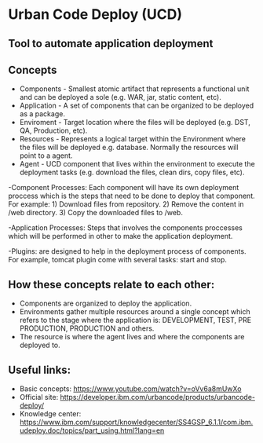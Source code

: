 # Urban Code Deploy (UCD)
## Tool to automate application deployment

## Concepts
* Components - Smallest atomic artifact that represents a functional unit and can be deployed a sole (e.g. WAR, jar, static content, etc).
* Application - A set of components that can be organized to be deployed as a package.
* Enviroment - Target location where the files will be deployed (e.g. DST, QA, Production, etc).
* Resources - Represents a logical target within the Environment where the files will be deployed e.g. database. Normally the resources will point to a agent.
* Agent - UCD component that lives within the environment to execute the deployment tasks (e.g. download the files, clean dirs, copy files, etc).

-Component Processes: Each component will have its own deployment proccess which is the steps that need to be done to deploy that component.
For example: 1) Download files from repository. 2) Remove the content in /web directory. 3) Copy the downloaded files to /web.

-Application Processes: Steps that involves the components proccesses which will be performed in other to make the application deployment. 

-Plugins: are designed to help in the deployment process of components. For example, tomcat plugin come with several tasks: start and stop.

## How these concepts relate to each other:

- Components are organized to deploy the application.
- Environments gather multiple resources around a single concept which refers to the stage where the application is: DEVELOPMENT, TEST, PRE PRODUCTION, PRODUCTION and others.
- The resource is where the agent lives and where the components are deployed to.

## Useful links:
* Basic concepts: https://www.youtube.com/watch?v=oVv6a8mUwXo
* Official site: https://developer.ibm.com/urbancode/products/urbancode-deploy/
* Knowledge center: https://www.ibm.com/support/knowledgecenter/SS4GSP_6.1.1/com.ibm.udeploy.doc/topics/part_using.html?lang=en
